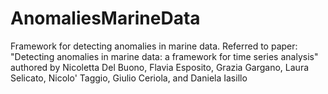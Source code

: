 # AnomaliesMarineData
Framework for detecting anomalies in marine data. 
Referred to paper:
"Detecting anomalies in marine data: a framework for time series analysis"
authored by Nicoletta Del Buono, Flavia Esposito, Grazia Gargano, Laura Selicato, Nicolo' Taggio, Giulio Ceriola, and Daniela Iasillo

